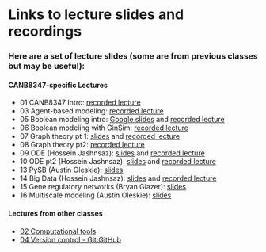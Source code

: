 # Links to lecture slides and recordings  
### Here are a set of lecture slides (some are from previous classes but may be useful):  

#### CANB8347-specific Lectures  
* 01 CANB8347 Intro: [recorded lecture](https://docs.google.com/presentation/d/1wxPHS_iDr84NRdRcs4nPAfA24x-t5T39/edit?usp=sharing&ouid=115249411517790465047&rtpof=true&sd=true)  
* 03 Agent-based modeling: [recorded lecture](https://docs.google.com/presentation/d/1-XzQvHY3S5PDS8LVtkSW-WfJQlA9gGmz/edit?usp=sharing&ouid=115249411517790465047&rtpof=true&sd=true)  
* 05 Boolean modeling intro: [Google slides](https://docs.google.com/presentation/d/11W6dvvNrKYEiTQ8yUW_uoCkV-GGvqMF703ClpAeS8qk/edit?usp=sharing) and [recorded lecture](https://drive.google.com/file/d/1rqGQN_xiviBepUEgaRffJrUjvIvfkPVQ/view?usp=sharing)  
* 06 Boolean modeling with GinSim: [recorded lecture](https://drive.google.com/file/d/1jCyRn87r85SMW6M2310s3o1qdFup7xq_/view?usp=sharing)  
* 07 Graph theory pt 1: [slides](https://github.com/VU-CSP/CANB8347/blob/main/Lectures/graphs/slides-ex-2014s.pdf) and [recorded lecture](https://drive.google.com/file/d/1r98wfmXhRv_JC6XLhZ_3f-sxu8ie5q1R/view?usp=sharing)
* 08 Graph theory pt2: [recorded lecture](https://drive.google.com/file/d/1FkFx9eZPpjzzG1jLqF9dP6bCO_nDmqqf/view?usp=sharing)  
* 09 ODE (Hossein Jashnsaz): [slides](ODEs/CANB8347_ODEs_Feb21_Feb23.pptx) and [recorded lecture](https://drive.google.com/file/d/1dnAzvDGWfBj-_Oyut5edGatU3LU0I0BK/view?usp=sharing)
* 10 ODE pt2 (Hossein Jashnsaz): [slides](ODEs/CANB8347_ODEs_Feb21_Feb23.pptx) and [recorded lecture](https://drive.google.com/file/d/1tmj-o8omksejRCNodGWoFEAE4fNLautq/view?usp=sharing)  
* 13 PySB (Austin Oleskie): [slides](https://docs.google.com/presentation/d/15u4yAhgHEAdmlwZ_a4v-LTBJS1Nb2yIxuwtlosSqUvU/edit?usp=sharing)
* 14 Big Data (Hossein Jashnsaz): [slides](https://github.com/VU-CSP/CANB8347/blob/main/Lectures/BigData/CANB8347_BigDataDynamicCellularResponse_April4_April6.pptx) and [recorded lecture](https://drive.google.com/file/d/1kG2Diu7K7l1eKDkMojzGnCmDbccmkbkk/view?usp=share_link)  
* 15 Gene regulatory networks (Bryan Glazer): [slides](https://github.com/VU-CSP/CANB8347/blob/main/Lectures/Cancer_Systems_Bio_presentation_Apr112023.pptx)  
* 16 Multiscale modeling (Austin Oleskie): [slides](https://docs.google.com/presentation/d/1iK-CjctNe1pjXaEEvR5uDU-ROPwd7IvsGxlzgWxgn3I/edit?usp=sharing)


#### Lectures from other classes  
* [02 Computational tools](https://docs.google.com/presentation/d/1upWUwub7I2V55h7Ij1tUArmpMoxmLzRc/edit?usp=sharing&ouid=115249411517790465047&rtpof=true&sd=true)  
* [04 Version control - Git:GitHub](https://docs.google.com/presentation/d/1EGHdPnuU5nmYgZLw4oEyDQWDOaRCSV2r/edit?usp=sharing&ouid=115249411517790465047&rtpof=true&sd=true)  
